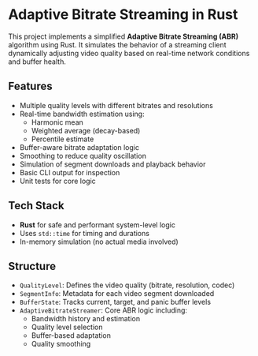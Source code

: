 # Adaptive Bitrate Streaming in Rust

This project implements a simplified **Adaptive Bitrate Streaming (ABR)** algorithm using Rust. It simulates the behavior of a streaming client dynamically adjusting video quality based on real-time network conditions and buffer health.

## Features

- Multiple quality levels with different bitrates and resolutions
- Real-time bandwidth estimation using:
  - Harmonic mean
  - Weighted average (decay-based)
  - Percentile estimate
- Buffer-aware bitrate adaptation logic
- Smoothing to reduce quality oscillation
- Simulation of segment downloads and playback behavior
- Basic CLI output for inspection
- Unit tests for core logic

## Tech Stack

- **Rust** for safe and performant system-level logic
- Uses `std::time` for timing and durations
- In-memory simulation (no actual media involved)

## Structure

- `QualityLevel`: Defines the video quality (bitrate, resolution, codec)
- `SegmentInfo`: Metadata for each video segment downloaded
- `BufferState`: Tracks current, target, and panic buffer levels
- `AdaptiveBitrateStreamer`: Core ABR logic including:
  - Bandwidth history and estimation
  - Quality level selection
  - Buffer-based adaptation
  - Quality smoothing

